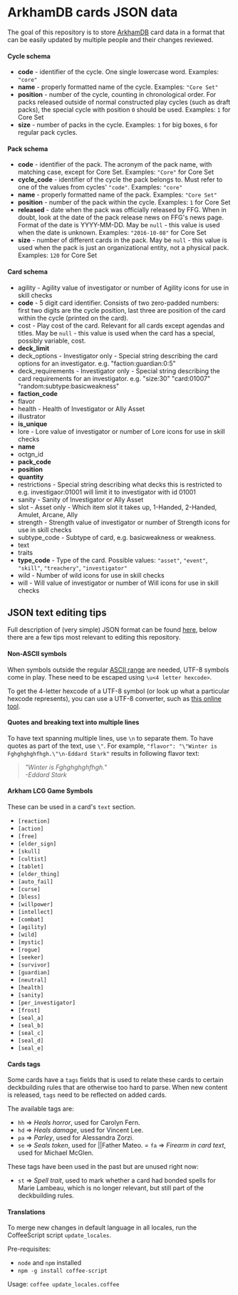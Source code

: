 ArkhamDB cards JSON data
=========

The goal of this repository is to store [ArkhamDB](https://Arkhamdb.com) card data in a format that can be easily updated by multiple people and their changes reviewed.


#### Cycle schema

* **code** - identifier of the cycle. One single lowercase word. Examples: `"core"`
* **name** - properly formatted name of the cycle. Examples: `"Core Set"`
* **position** - number of the cycle, counting in chronological order. For packs released outside of normal constructed play cycles (such as draft packs), the special cycle with position `0` should be used. Examples: `1` for Core Set
* **size** - number of packs in the cycle. Examples: `1` for big boxes, `6` for regular pack cycles.

#### Pack schema

* **code** - identifier of the pack. The acronym of the pack name, with matching case, except for Core Set. Examples: `"Core"` for Core Set
* **cycle_code** - identifier of the cycle the pack belongs to. Must refer to one of the values from cycles' `"code"`. Examples: `"core"` 
* **name** - properly formatted name of the pack. Examples: `"Core Set"`
* **position** - number of the pack within the cycle. Examples: `1` for Core Set
* **released** - date when the pack was officially released by FFG. When in doubt, look at the date of the pack release news on FFG's news page. Format of the date is YYYY-MM-DD. May be `null` - this value is used when the date is unknown. Examples: `"2016-10-08"` for Core Set
* **size** - number of different cards in the pack. May be `null` - this value is used when the pack is just an organizational entity, not a physical pack.  Examples: `120` for Core Set

#### Card schema

* agility - Agility value of investigator or number of Agility icons for use in skill checks
* **code** - 5 digit card identifier. Consists of two zero-padded numbers: first two digits are the cycle position, last three are position of the card within the cycle (printed on the card).
* cost - Play cost of the card. Relevant for all cards except agendas and titles. May be `null` - this value is used when the card has a special, possibly variable, cost.
* **deck_limit**
* deck_options - Investigator only - Special string describing the card options for an investigator. e.g. "faction:guardian:0:5" 
* deck_requirements - Investigator only - Special string describing the card requirements for an investigator. e.g. "size:30" "card:01007" "random:subtype:basicweakness"
* **faction_code**
* flavor
* health - Health of Investigator or Ally Asset
* illustrator
* **is_unique**
* lore - Lore value of investigator or number of Lore icons for use in skill checks
* **name**
* octgn_id
* **pack_code**
* **position**
* **quantity**
* restrictions - Special string describing what decks this is restricted to e.g. investigaor:01001 will limit it to investigator with id 01001
* sanity - Sanity of Investigator or Ally Asset
* slot - Asset only - Which item slot it takes up, 1-Handed, 2-Handed, Amulet, Arcane, Ally
* strength - Strength value of investigator or number of Strength icons for use in skill checks
* subtype_code - Subtype of card, e.g. basicweakness or weakness.
* text
* traits
* **type_code** - Type of the card. Possible values: `"asset"`, `"event"`, `"skill"`, `"treachery"`, `"investigator"`
* wild - Number of wild icons for use in skill checks
* will - Will value of investigator or number of Will icons for use in skill checks

## JSON text editing tips

Full description of (very simple) JSON format can be found [here](http://www.json.org/), below there are a few tips most relevant to editing this repository.

#### Non-ASCII symbols

When symbols outside the regular [ASCII range](https://en.wikipedia.org/wiki/ASCII#ASCII_printable_code_chart) are needed, UTF-8 symbols come in play. These need to be escaped using `\u<4 letter hexcode>`.

To get the 4-letter hexcode of a UTF-8 symbol (or look up what a particular hexcode represents), you can use a UTF-8 converter, such as [this online tool](http://www.ltg.ed.ac.uk/~richard/utf-8.cgi).

#### Quotes and breaking text into multiple lines

To have text spanning multiple lines, use `\n` to separate them. To have quotes as part of the text, use `\"`.  For example, `"flavor": "\"Winter is Fghghghghfhgh.\"\n-Eddard Stark"` results in following flavor text:

> *"Winter is Fghghghghfhgh."*  
> *-Eddard Stark*

#### Arkham LCG Game Symbols

These can be used in a card's `text` section.

* `[reaction]`
* `[action]`
* `[free]`
* `[elder_sign]`
* `[skull]`
* `[cultist]`
* `[tablet]`
* `[elder_thing]`
* `[auto_fail]`
* `[curse]`
* `[bless]`
* `[willpower]`
* `[intellect]`
* `[combat]`
* `[agility]`
* `[wild]`
* `[mystic]`
* `[rogue]`
* `[seeker]`
* `[survivor]`
* `[guardian]`
* `[neutral]`
* `[health]`
* `[sanity]`
* `[per_investigator]`
* `[frost]`
* `[seal_a]`
* `[seal_b]`
* `[seal_c]`
* `[seal_d]`
* `[seal_e]`

#### Cards tags

Some cards have a `tags` fields that is used to relate these cards to certain deckbuilding rules that are otherwise too hard to parse. When new content is released, `tags` need to be reflected on added cards.

The available tags are:
- `hh` => _Heals horror_, used for Carolyn Fern.
- `hd` => _Heals damage_, used for Vincent Lee.
- `pa` => _Parley_, used for Alessandra Zorzi.
- `se` => _Seals token_, used for ||Father Mateo.
= `fa` => _Firearm in card text_, used for Michael McGlen.

These tags have been used in the past but are unused right now:
- `st` => _Spell trait_, used to mark whether a card had bonded spells for Marie Lambeau, which is no longer relevant, but still part of the deckbuilding rules.

#### Translations

To merge new changes in default language in all locales, run the CoffeeScript script `update_locales`.

Pre-requisites:
 * `node` and `npm` installed
 * `npm -g install coffee-script`

Usage: `coffee update_locales.coffee`
